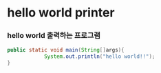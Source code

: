 # hello world printer

### hello world 출력하는 프로그램

```java
public static void main(String[]args){
            System.out.println("hello world!!");
}

```